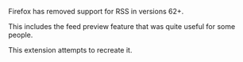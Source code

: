 
Firefox has removed support for RSS in versions 62+.

This includes the feed preview feature that was quite useful for some people.

This extension attempts to recreate it.
